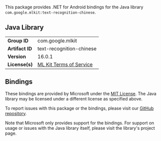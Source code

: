 This package provides .NET for Android bindings for the Java library `com.google.mlkit:text-recognition-chinese`.

## Java Library

| | |
|-|-|
| **Group ID** | com.google.mlkit |
| **Artifact ID** | text-recognition-chinese |
| **Version** | 16.0.1 |
| **License(s)** | [ML Kit Terms of Service](https://developers.google.com/ml-kit/terms) |

## Bindings

These bindings are provided by Microsoft under the [MIT License](https://opensource.org/licenses/MIT). The Java
library may be licensed under a different license as specified above.

To report issues with this package or the bindings, please visit our [GitHub repository](https://aka.ms/android-libraries).

Note that Microsoft only provides support for the bindings. For support on
usage or issues with the Java library itself, please visit the library's project page.
